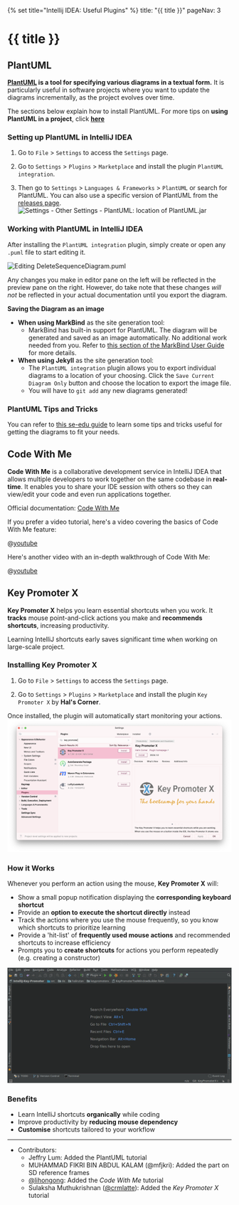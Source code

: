 {% set title="Intellij IDEA: Useful Plugins" %}
<frontmatter>
  title: "{{ title }}"
  pageNav: 3
</frontmatter>

<include src="../common/common-fragments.md#wip-warning" />

# {{ title }}

## PlantUML

**[PlantUML](http://plantuml.com/) is a tool for specifying various diagrams in a textual form.** It is particularly useful in software projects where you want to update the diagrams incrementally, as the project evolves over time.

The sections below explain how to install PlantUML. For more tips on **using PlantUML in a project**, click **[here](plantUml.html)**

<!-- --------------------------------------------------------------------------------------------------------- -->
<div id="plantuml-setting-up">

### Setting up PlantUML in IntelliJ IDEA

1. Go to `File` \> `Settings` to access the `Settings` page.

2. Go to `Settings` \> `Plugins` \> `Marketplace` and install the plugin `PlantUML integration`.

3. Then go to `Settings` \> `Languages & Frameworks` \> `PlantUML` or search for PlantUML. You can also use a specific version of PlantUML from the [releases page](https://github.com/plantuml/plantuml/releases).
    ![Settings - Other Settings - PlantUML: location of PlantUML.jar](images/plantuml/ConfiguringSettings.png)
</div>
<!-- --------------------------------------------------------------------------------------------------------- -->
<div id="plantuml-usage">

### Working with PlantUML in IntelliJ IDEA


After installing the `PlantUML integration` plugin, simply create or open any `.puml` file to start editing it.

![Editing `DeleteSequenceDiagram.puml`](images/plantuml/EditingDeleteSequenceDiagram.png)

Any changes you make in editor pane on the left will be reflected in the preview pane on the right. However, do take note that these changes *will not* be reflected in your actual documentation until you export the diagram.

****Saving the Diagram as an image****

* **When using MarkBind** as the site generation tool:
  * MarkBind has built-in support for PlantUML. The diagram will be generated and saved as an image automatically. No additional work needed from you. Refer to [this section of the MarkBind User Guide](https://markbind.org/userGuide/components/imagesAndDiagrams.html#plantuml-diagrams) for more details.
* **When using Jekyll** as the site generation tool:
  * The `PlantUML integration` plugin allows you to export individual diagrams to a location of your choosing. Click the `Save Current Diagram Only` button and choose the location to export the image file.
  * You will have to `git add` any new diagrams generated!

</div>
<!-- --------------------------------------------------------------------------------------------------------- -->

### PlantUML Tips and Tricks

You can refer to [this se-edu guide](plantUml.html#tips-and-tricks) to learn some tips and tricks useful for getting the diagrams to fit your needs.


## Code With Me


**Code With Me** is a collaborative development service in IntelliJ IDEA that allows multiple developers to work together on the same codebase in **real-time**. It enables you to share your IDE session with others so they can view/edit your code and even run applications together.

Official documentation: [Code With Me](https://www.jetbrains.com/help/idea/code-with-me.html)

If you prefer a video tutorial, here's a video covering the basics of Code With Me feature:

<panel header="IntelliJ IDEA Code With Me - Basics" peek>

@[youtube](3D4ypTcQXfc)

</panel>


Here's another video with an in-depth walkthrough of Code With Me:

<panel header="IntelliJ IDEA Code With Me - In-depth Walkthrough" peek>

@[youtube](BXUai0IIlRw)

</panel>

## Key Promoter X
**Key Promoter X** helps you learn essential shortcuts when you work. It **tracks** mouse point-and-click actions you make and **recommends shortcuts**, increasing productivity. 

<box type="tip" seamless>
    Learning IntelliJ shortcuts early saves significant time when working on large-scale project.
</box>

### Installing Key Promoter X

1. Go to `File` \> `Settings` to access the `Settings` page.

2. Go to `Settings` \> `Plugins` \> `Marketplace` and install the plugin `Key Promoter X` by **Hal's Corner**.

Once installed, the plugin will automatically start monitoring your actions.
![Install Key Promoter X plugin](images/intellijUsefulPlugins/keypromoter.png)

### How it Works
Whenever you perform an action using the mouse, **Key Promoter X** will:

* Show a small popup notification displaying the **corresponding keyboard shortcut**
* Provide an **option to execute the shortcut directly** instead
* Track the actions where you use the mouse frequently, so you know which shortcuts to prioritize learning
* Provide a 'hit-list' of **frequently used mouse actions** and recommended shortcuts to increase efficiency
* Prompts you to **create shortcuts** for actions you perform repeatedly (e.g. creating a constructor)

![Sample Usage](images/intellijUsefulPlugins/keypromoterUsage.gif)

### Benefits

* Learn IntelliJ shortcuts **organically** while coding
* Improve productivity by **reducing mouse dependency**
* **Customise** shortcuts tailored to your workflow


--------------------------------------------------------------------------------
* Contributors:
  * Jeffry Lum: Added the PlantUML tutorial
  * MUHAMMAD FIKRI BIN ABDUL KALAM (@mfjkri): Added the part on SD reference frames
  * [@lihongong](https://github.com/lihongong): Added the _Code With Me_ tutorial
  * Sulaksha Muthukrishnan ([@crmlatte](https://github.com/crmlatte)): Added the _Key Promoter X_ tutorial
